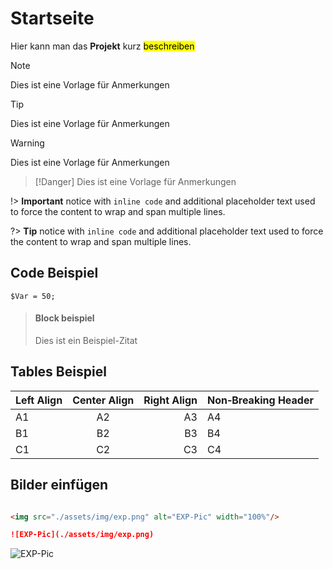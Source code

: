 # Startseite

Hier kann man das **Projekt** kurz <mark>beschreiben</mark>


> [!Note]
> Dies ist eine Vorlage für Anmerkungen

> [!Tip]
> Dies ist eine Vorlage für Anmerkungen

> [!Warning]
> Dies ist eine Vorlage für Anmerkungen

> [!Danger]
> Dies ist eine Vorlage für Anmerkungen

!> **Important** notice with `inline code` and additional placeholder text used
to force the content to wrap and span multiple lines.

?> **Tip** notice with `inline code` and additional placeholder text used to
force the content to wrap and span multiple lines.

## Code Beispiel
```PS
$Var = 50;
```

> #### Block beispiel
> Dies ist ein Beispiel-Zitat


## Tables Beispiel

| Left Align | Center Align | Right Align | Non&#8209;Breaking&nbsp;Header |
| ---------- |:------------:| -----------:| ------------------------------ |
| A1         | A2           | A3          | A4                             |
| B1         | B2           | B3          | B4                             |
| C1         | C2           | C3          | C4                             |

## Bilder einfügen

```html

<img src="./assets/img/exp.png" alt="EXP-Pic" width="100%"/>
```

```markdown
![EXP-Pic](./assets/img/exp.png)
```

![EXP-Pic](./assets/img/exp.png)
